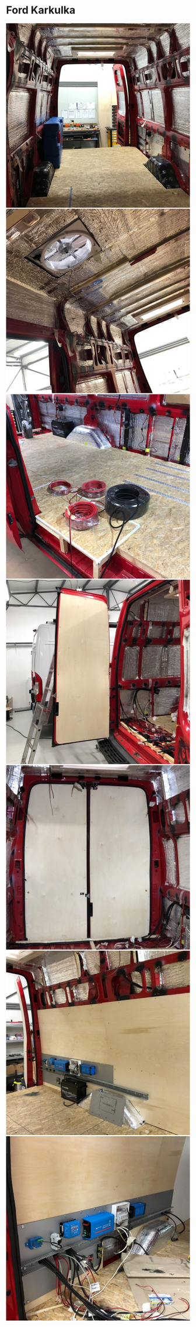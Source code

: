 # Ford Karkulka

![](images/ford-karkulka-01.jpg)
![](images/ford-karkulka-02.jpg)
![](images/ford-karkulka-03.jpg)
![](images/ford-karkulka-04.jpg)
![](images/ford-karkulka-05.jpg)
![](images/ford-karkulka-06.jpg)
![](images/ford-karkulka-07.jpg)

